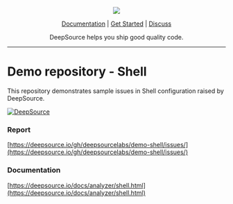 <p align="center">
  <img src="https://deepsource.io/images/logo-wordmark-dark.svg" />
</p>

<p align="center">
  <a href="https://deepsource.io/docs/">Documentation</a> |
  <a href="https://deepsource.io/signup/">Get Started</a> |
  <a href="https://discuss.deepsource.io/">Discuss</a>
</p>

<p align="center">
  DeepSource helps you ship good quality code.
</p>

</p>

---

# Demo repository - Shell

This repository demonstrates sample issues in Shell configuration raised by DeepSource.

[![DeepSource](https://static.deepsource.io/deepsource-badge-light-mini.svg)](https://deepsource.io/gh/deepsourcelabs/demo-shell/?ref=repository-badge)

### Report

[https://deepsource.io/gh/deepsourcelabs/demo-shell/issues/](https://deepsource.io/gh/deepsourcelabs/demo-shell/issues/)

### Documentation

[https://deepsource.io/docs/analyzer/shell.html](https://deepsource.io/docs/analyzer/shell.html)

